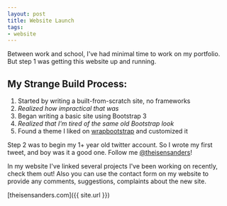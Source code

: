 ```yaml
---
layout: post
title: Website Launch
tags:
- website
---
```


Between work and school, I've had minimal time to work on my portfolio. But step 1 was getting
this website up and running.

My Strange Build Process:
---

1. Started by writing a built-from-scratch site, no frameworks
2. *Realized how impractical that was*
3. Began writing a basic site using Bootstrap 3
4. *Realized that I'm tired of the same old Bootstrap look*
5. Found a theme I liked on [wrapbootstrap](https://wrapbootstrap.com/) and customized it

Step 2 was to begin my 1+ year old twitter account. So I wrote my first tweet, and boy was it a good
one. Follow me [@theisensanders](https://twitter.com/theisensanders)!

In my website I've linked several projects I've been working on recently, check them out! Also
you can use the contact form on my website to provide any comments, suggestions, complaints about the new site.

[theisensanders.com]({{ site.url }})